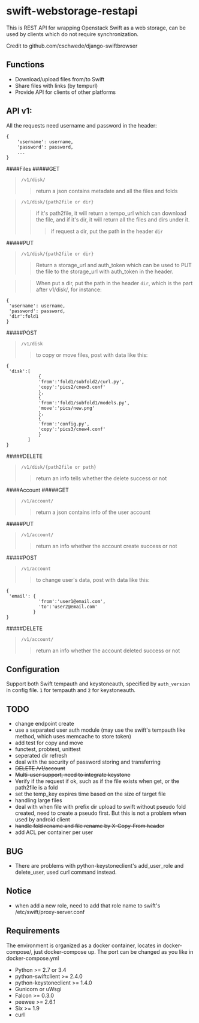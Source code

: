 swift-webstorage-restapi
================
This is REST API for wrapping Openstack Swift as a web storage, can be used by clients which do not require synchronization.

Credit to github.com/cschwede/django-swiftbrowser


Functions
---------------
- Download/upload files from/to Swift
- Share files with links (by tempurl)
- Provide API for clients of other platforms


API v1:
---------------
All the requests need username and password in the header:
```
{
    'username': username,
    'password': password,
    ...
}
```

####Files
#####GET

> `/v1/disk/`
>> return a json contains metadate and all the files and folds

> `/v1/disk/{path2file or dir}`
>> if it's path2file, it will return a tempo_url which can download the file, and if it's dir, it will return all the files and dirs under it.
>>> if request a dir, put the path in the header `dir`

#####PUT

> `/v1/disk/{path2file or dir}`
>> Return a storage_url and auth_token which can be used to PUT the file to the storage_url with auth_token in the header.

>> When put a dir, put the path in the header `dir`, which is the part after v1/disk/, for instance:
   ```
{
	'username': username,
	'password': password,
	'dir':fold1
}
   ```


#####POST
> `/v1/disk`
>> to copy or move files, post with data like this:
```
{
 'disk':[
            {
            'from':'fold1/subfold2/curl.py',
            'copy':'pics2/cnew3.conf'
            },
            {
            'from':'fold1/subfold1/models.py',
            'move':'pics/new.png'
            },
            {
            'from':'config.py',
            'copy':'pics3/cnew4.conf'
            }
        ]
}
```

#####DELETE
> `/v1/disk/{path2file or path}`
>> return an info tells whether the delete success or not


####Account
#####GET
> `/v1/account/`
>> return a json contains info of the user account


#####PUT
> `/v1/account/`
>> return an info whether the account create success or not


#####POST
> `/v1/account`
>> to change user's data, post with data like this:
```
{
 'email': {
            'from':'user1@email.com',
            'to':'user2@email.com'
          }
}
```

#####DELETE
> `/v1/account/`
>> return an info whether the account deleted success or not


Configuration
---------------
Support both Swift tempauth and keystoneauth, specified by `auth_version` in config file. `1` for tempauth and `2` for keystoneauth.


TODO
---------------
- change endpoint create
- use a separated user auth module (may use the swift's tempauth like method, which uses memcache to store token)
- add test for copy and move
- functest, probtest, unittest
- seperated dir refresh
- deal with the security of password storing and transferring
- ~~DELETE /v1/account~~
- ~~Multi-user support, need to integrate keystone~~
- Verify if the request if ok, such as if the file exists when get,
	or the path2file is a fold
- set the temp_key expires time based on the size of target file
- handling large files
- deal with when file with prefix dir upload to swift without pseudo fold created, need to create a pseudo first. But this is not a problem when used by android client
- ~~handle fold rename and file rename by X-Copy-From header~~
- add ACL per container per user


BUG
---------------
- There are problems with python-keystoneclient's add_user_role and delete_user, used curl command instead.


Notice
---------------
- when add a new role, need to add that role name to swift's /etc/swift/proxy-server.conf


Requirements
---------------
The environment is organized as a docker container, locates in docker-compose/,
just docker-compose up. The port can be changed as you like in docker-compose.yml

- Python >= 2.7 or 3.4
- python-swiftclient >= 2.4.0
- python-keystoneclient >= 1.4.0
- Gunicorn or uWsgi
- Falcon >= 0.3.0
- peewee >= 2.6.1
- Six >= 1.9
- curl
